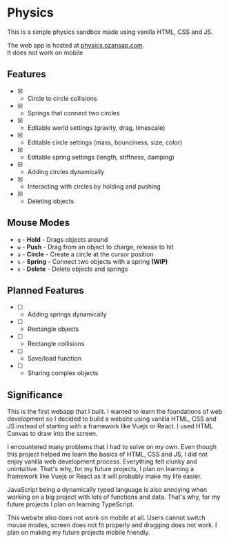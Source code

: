 # Physics

This is a simple physics sandbox made using vanilla HTML, CSS and JS.

The web app is hosted at [physics.ozansap.com](https://physics.ozansap.com). \
It does not work on mobile

## Features
- [x] - Circle to circle collisions
- [x] - Springs that connect two circles
- [x] - Editable world settings (gravity, drag, timescale)
- [x] - Editable circle settings (mass, bounciness, size, color)
- [x] - Editable spring settings (length, stiffness, damping)
- [x] - Adding circles dynamically
- [x] - Interacting with circles by holding and pushing
- [x] - Deleting objects

## Mouse Modes
* `q` - **Hold** - Drags objects around
* `w` - **Push** - Drag from an object to charge, release to hit
* `a` - **Circle** - Create a circle at the cursor position
* `s` - **Spring** - Connect two objects with a spring **(WIP)**
* `x` - **Delete** - Delete objects and springs

## Planned Features
- [ ] - Adding springs dynamically
- [ ] - Rectangle objects
- [ ] - Rectangle collisions
- [ ] - Save/load function
- [ ] - Sharing complex objects

## Significance
This is the first webapp that I built. I wanted to learn the foundations of web development so I decided to build a website using vanilla HTML, CSS and JS instead of starting with a framework like Vuejs or React. I used HTML Canvas to draw into the screen.

I encountered many problems that I had to solve on my own. Even though this project helped me learn the basics of HTML, CSS and JS, I did not enjoy vanilla web development process. Everything felt clunky and unintuitive. That's why, for my future projects, I plan on learning a framework like Vuejs or React as it will probably make my life easier. 

JavaScript being a dynamically typed language is also annoying when working on a big project with lots of functions and data. That's why, for my future projects I plan on learning TypeScript.

This website also does not work on mobile at all. Users cannot switch mouse modes, screen does not fit properly and dragging does not work. I plan on making my future projects mobile friendly.
